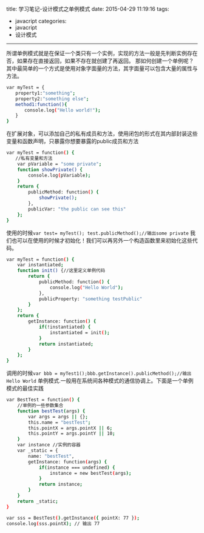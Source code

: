 title: 学习笔记-设计模式之单例模式
date: 2015-04-29 11:19:16
tags:
- javacript
categories:
- javacript
- 设计模式
---

所谓单例模式就是在保证一个类只有一个实例，实现的方法一般是先判断实例存在否，如果存在直接返回，如果不存在就创建了再返回。
那如何创建一个单例呢？其中最简单的一个方式是使用对象字面量的方法，其字面量可以包含大量的属性与方法。


```bash
var myTest = {
　　property1:"something";
　　property2:"something else";
　　method1:function(){
　　　　console.log("Hello world!");
　　}
}
```


在扩展对象，可以添加自己的私有成员和方法，使用闭包的形式在其内部封装这些变量和函数声明，只暴露你想要暴露的public成员和方法

```bash
var myTest = function() {
　　//私有变量和方法
    var pVariable = "some private";
    function showPrivate() {
        console.log(pVariable);
    }
    return {
        publicMethod: function() {
            showPrivate();
        },
        publicVar: "the public can see this"
    };
}
```
使用的时候`var test= myTest(); test.publicMethod();//输出some private`
我们也可以在使用的时候才初始化！我们可以再另外一个构造函数里来初始化这些代码。

```bash
var myTest = function() {
    var instantiated;
    function init() {//这里定义单例代码
        return {
            publicMethod: function() {
                console.log("Hello World");
            },
            publicProperty: "something testPublic"
        }
    };
    return {
        getInstance: function() {
            if(!instantiated) {
                instantiated = init();
            }
            return instantiated;
        }
    };
}
```
调用的时候`var bbb = myTest1();bbb.getInstance().publicMethod();//输出Hello World`
单例模式.一般用在系统间各种模式的通信协调上。下面是一个单例模式的最佳实践

```bash
var BestTest = function() {
    //单例的一些参数集合
    function bestTest(args) {
        var args = args || {};
        this.name = "bestTest";
        this.pointX = args.pointX || 6;
        this.pointY = args.pointY || 10;
    }
    var instance //实例的容器
    var _static = {
        name: "bestTest",
        getInstance: function(args) {
            if(instance === undefined) {
                instance = new bestTest(args);
            }
            return instance;
        }
    }
    return _static;
}

var sss = BestTest().getInstance({ pointX: 77 });
console.log(sss.pointX); // 输出 77 
```
